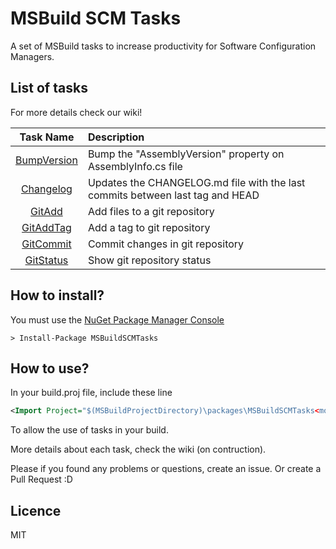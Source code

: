 # MSBuild SCM Tasks

A set of MSBuild tasks to increase productivity for Software Configuration Managers.

## List of tasks
For more details check our wiki!

| Task Name     | Description                                                                   |
|:-------------:|:------------------------------------------------------------------------------|
| [BumpVersion](https://github.com/giovanebribeiro/msbuildscmtasks/wiki/Available-Tasks:-BumpVersion)   | Bump the "AssemblyVersion" property on AssemblyInfo.cs file                   |
| [Changelog](https://github.com/giovanebribeiro/msbuildscmtasks/wiki/Available-Tasks:-Changelog)     | Updates the CHANGELOG.md file with the last commits between last tag and HEAD |
| [GitAdd](https://github.com/giovanebribeiro/msbuildscmtasks/wiki/Available-Tasks:-Git#git-task-add)        | Add files to a git repository                                                 |
| [GitAddTag](https://github.com/giovanebribeiro/msbuildscmtasks/wiki/Available-Tasks:-Git#git-task-add-tag)     | Add a tag to git repository                                                   |
| [GitCommit](https://github.com/giovanebribeiro/msbuildscmtasks/wiki/Available-Tasks:-Git#git-task-commit)     | Commit changes in git repository                                              |
| [GitStatus](https://github.com/giovanebribeiro/msbuildscmtasks/wiki/Available-Tasks:-Git#git-task-status)     | Show git repository status                                                    |

## How to install?

You must use the [NuGet Package Manager Console](http://docs.nuget.org/consume/package-manager-console)
```
> Install-Package MSBuildSCMTasks
```

## How to use?
In your build.proj file, include these line
```xml
<Import Project="$(MSBuildProjectDirectory)\packages\MSBuildSCMTasks<most.recent.release>\MSBuild.SCM.Tasks.Targets"/>
```
To allow the use of tasks in your build.

More details about each task, check the wiki (on contruction).

Please if you found any problems or questions, create an issue. Or create a Pull Request :D

## Licence

MIT
